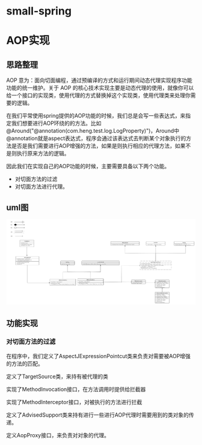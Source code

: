 # small-spring



# AOP实现

## 思路整理

AOP 意为：面向切面编程，通过预编译的方式和运行期间动态代理实现程序功能功能的统一维护。关于 AOP 的核心技术实现主要是动态代理的使用，就像你可以给一个接口的实现类，使用代理的方式替换掉这个实现类，使用代理类来处理你需要的逻辑。

在我们平常使用spring提供的AOP功能的时候，我们总是会写一些表达式，来指定我们想要进行AOP环绕的的方法。比如@Around("@annotation(com.heng.test.log.LogProperty)")，Around中@annotation就是aspect表达式，程序会通过该表达式去判断某个对象执行的方法是否是我们需要进行AOP增强的方法，如果是则执行相应的代理方法，如果不是则执行原来方法的逻辑。

因此我们在实现自己的AOP功能的时候，主要需要具备以下两个功能。

* 对切面方法的过滤
* 对切面方法进行代理。

## uml图

![](./imgs/aop/aop_uml.png)

## 功能实现

### 对切面方法的过滤

在程序中，我们定义了AspectJExpressionPointcut类来负责对需要被AOP增强的方法的匹配。

定义了TargetSource类，来持有被代理的类

实现了MethodInvocation接口，在方法调用时提供给拦截器

实现了MethodInterceptor接口，对被执行的方法进行拦截

定义了AdvisedSupport类来持有进行一些进行AOP代理时需要用到的类对象的传递。

定义AopProxy接口，来负责对对象的代理。
